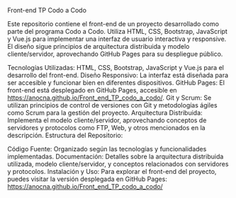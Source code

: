 Front-end TP Codo a Codo

Este repositorio contiene el front-end de un proyecto desarrollado como parte del programa Codo a Codo. 
Utiliza HTML, CSS, Bootstrap, JavaScript y Vue.js para implementar una interfaz de usuario interactiva y responsive. 
El diseño sigue principios de arquitectura distribuida y modelo cliente/servidor, aprovechando GitHub Pages para su despliegue público.

Tecnologías Utilizadas: HTML, CSS, Bootstrap, JavaScript y Vue.js para el desarrollo del front-end.
Diseño Responsivo: La interfaz está diseñada para ser accesible y funcionar bien en diferentes dispositivos.
GitHub Pages: El front-end está desplegado en GitHub Pages, accesible en https://anocna.github.io/Front_end_TP_codo_a_codo/.
Git y Scrum: Se utilizan principios de control de versiones con Git y metodologías ágiles como Scrum para la gestión del proyecto.
Arquitectura Distribuida: Implementa el modelo cliente/servidor, aprovechando conceptos de servidores y protocolos como FTP, Web, y otros mencionados en la descripción.
Estructura del Repositorio:

Código Fuente: Organizado según las tecnologías y funcionalidades implementadas.
Documentación: Detalles sobre la arquitectura distribuida utilizada, modelo cliente/servidor, y conceptos relacionados con servidores y protocolos.
Instalación y Uso:
Para explorar el front-end del proyecto, puedes visitar la versión desplegada en GitHub Pages:
https://anocna.github.io/Front_end_TP_codo_a_codo/
